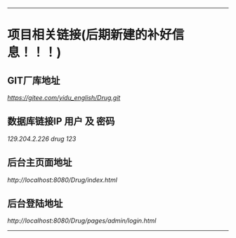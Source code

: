 

*********************************************************

# 项目相关链接(后期新建的补好信息！！！)

## GIT厂库地址
*https://gitee.com/yidu_english/Drug.git*

## 数据库链接IP 用户 及 密码
*129.204.2.226* *drug* *123*

## 后台主页面地址
*http://localhost:8080/Drug/index.html* 

## 后台登陆地址
*http://localhost:8080/Drug/pages/admin/login.html*

*********************************************************







